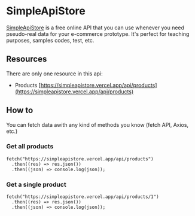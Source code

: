 # SimpleApiStore

[SimpleApiStore](https://simpleapistore.vercel.app) is a free online API that you can use whenever you need pseudo-real data for your e-commerce prototype. It's perfect for teaching purposes, samples codes, test, etc.

## Resources
There are only one resource in this api:
- Products [https://simpleapistore.vercel.app/api/products](https://simpleapistore.vercel.app/api/products)

## How to
You can fetch data awith any kind of methods you know (fetch API, Axios, etc.)

### Get all products

```
fetch("https://simpleapistore.vercel.app/api/products")
  .then((res) => res.json())
  .then((json) => console.log(json));
```

### Get a single product

```
fetch("https://simpleapistore.vercel.app/api/products/1")
  .then((res) => res.json())
  .then((json) => console.log(json));
```
